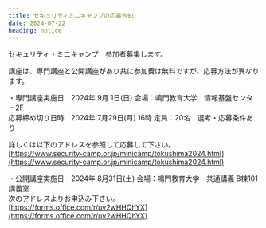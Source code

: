 ```yaml
---
title: セキュリティミニキャンプの応募告知
date: 2024-07-22
heading: notice
---
```


セキュリティ・ミニキャンプ　参加者募集します。

講座は、専門講座と公開講座があり共に参加費は無料ですが、応募方法が異なります。

・専門講座実施日　2024年 9月 1日(日)  会場：鳴門教育大学　情報基盤センター2F  
応募締め切り日時　2024年 7月29日(月) 16時  定員：20名　選考・応募条件あり

詳しくは以下のアドレスを参照して応募して下さい。  
[https://www.security-camp.or.jp/minicamp/tokushima2024.html](https://www.security-camp.or.jp/minicamp/tokushima2024.html)

・公開講座実施日　2024年 8月31日(土)  会場：鳴門教育大学　共通講義 B棟101講義室  
次のアドレスよりお申込み下さい。  
[https://forms.office.com/r/uv2wHHQhYX](https://forms.office.com/r/uv2wHHQhYX)
